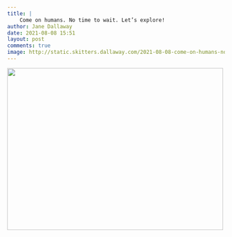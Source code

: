 ```yaml
---
title: |
    Come on humans. No time to wait. Let’s explore!
author: Jane Dallaway
date: 2021-08-08 15:51
layout: post
comments: true
image: http://static.skitters.dallaway.com/2021-08-08-come-on-humans-no-time-to-wait-let-s-explore-fullsize-0.
---
```




<a href="http://static.skitters.dallaway.com/2021-08-08-come-on-humans-no-time-to-wait-let-s-explore-fullsize-0."><img src="http://static.skitters.dallaway.com/2021-08-08-come-on-humans-no-time-to-wait-let-s-explore-thumb-0." width="500" height="375"></a>

